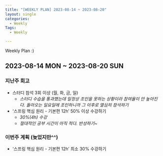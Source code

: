 ```yaml
---
title: "[WEEKLY PLAN] 2023-08-14 ~ 2023-08-20"
layout: single
categories:
  - Weekly
Tags:
  - Weekly

---
```

Weekly Plan :)

## 2023-08-14 MON ~ 2023-08-20 SUN 

### 지난주 회고 
- 스터디 참석 3회 이상 (월, 화, 금, 일)
  - *스터디 수습을 통과했는데 일정상 조인을 못하는 상황이라 참여율이 안 높아진다. 돌아오는 일요일에 조인하니까 그 이후로 열심히 참석하기*
- ‘스프링 핵심 원리 - 기본편 12h’ 50% 이상 수강하기 
  - *30%(4h) 수강*
  - *절대적인 공부 시간이 아직 적다. 반성하기~*


### 이번주 계획 (늦었지만^^)
- ‘스프링 핵심 원리 - 기본편 12h’ 최소 30% 수강하기 
